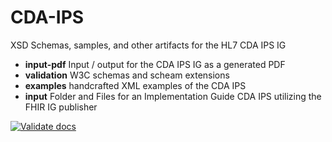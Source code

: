 # CDA-IPS
XSD Schemas, samples, and other artifacts for the HL7 CDA IPS IG

- **input-pdf** Input / output for the CDA IPS IG as a generated PDF 
- **validation** W3C schemas and scheam extensions
- **examples** handcrafted XML examples of the CDA IPS
- **input** Folder and Files for an Implementation Guide CDA IPS utilizing the FHIR IG publisher

[![Validate docs](https://github.com/HL7/CDA-IPS/actions/workflows/main.yml/badge.svg)](https://github.com/HL7/CDA-IPS/actions/workflows/main.yml)
